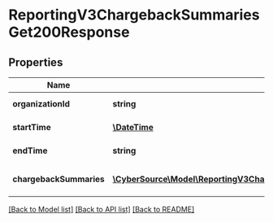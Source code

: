 # ReportingV3ChargebackSummariesGet200Response

## Properties
Name | Type | Description | Notes
------------ | ------------- | ------------- | -------------
**organizationId** | **string** | Organization Id | [optional] 
**startTime** | [**\DateTime**](\DateTime.md) | Report Start Date | [optional] 
**endTime** | **string** | Report Start Date | [optional] 
**chargebackSummaries** | [**\CyberSource\Model\ReportingV3ChargebackSummariesGet200ResponseChargebackSummaries[]**](ReportingV3ChargebackSummariesGet200ResponseChargebackSummaries.md) | List of Summary values | [optional] 

[[Back to Model list]](../README.md#documentation-for-models) [[Back to API list]](../README.md#documentation-for-api-endpoints) [[Back to README]](../README.md)


